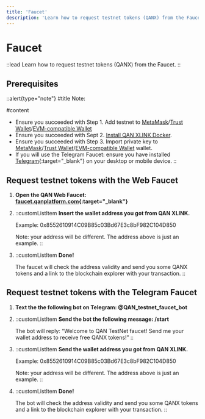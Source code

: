 ```yaml
---
title: 'Faucet'
description: 'Learn how to request testnet tokens (QANX) from the Faucet.'
---
```


# Faucet

::lead
Learn how to request testnet tokens (QANX) from the Faucet. 
::

## Prerequisites

::alert{type="note"}
#title
Note:

#content
- Ensure you succeeded with Step 1. Add testnet to [MetaMask](/testnet/setup/wallet/metamask)/[Trust Wallet](/testnet/setup/wallet/trust-wallet)/[EVM-compatible Wallet](/testnet/setup/wallet/evm-wallet)
- Ensure you succeeded with Sept 2. [Install QAN XLINK Docker](/testnet/setup/qan-xlink/docker).
- Ensure you succeeded with Step 3. Import private key to [MetaMask](/testnet/setup/import-private-key/metamask)/[Trust Wallet](/testnet/setup/import-private-key/trust-wallet)/[EVM-compatible Wallet](/testnet/setup/import-private-key/evm-wallet) wallet.
- If you will use the Telegram Faucet: ensure you have installed [Telegram](https://telegram.org){:target="_blank"} on your desktop or mobile device.
::

## Request testnet tokens with the Web Faucet

1. **Open the QAN Web Faucet: [faucet.qanplatform.com](https://faucet.qanplatform.com){:target="_blank"}**
2. ::customListItem
    **Insert the wallet address you got from QAN XLINK.**

    Example: 0x8552610914C09B85c03Bd67E3c8bF982C104D850

    Note: your address will be different. The address above is just an example.
::
3. ::customListItem
    **Done!**

    The faucet will check the address validity and send you some QANX tokens and a link to the blockchain explorer with your transaction.
::

## Request testnet tokens with the Telegram Faucet

1. **Text the the following bot on Telegram: @QAN_testnet_faucet_bot**
2. ::customListItem
    **Send the bot the following message: /start**

    The bot will reply: “Welcome to QAN TestNet faucet! Send me your wallet address to receive free QANX tokens!”
::
3. ::customListItem
    **Send the wallet address you got from QAN XLINK.**

    Example: 0x8552610914C09B85c03Bd67E3c8bF982C104D850

    Note: your address will be different. The address above is just an example.
::
4. ::customListItem
    **Done!**

    The bot will check the address validity and send you some QANX tokens and a link to the blockchain explorer with your transaction.
::